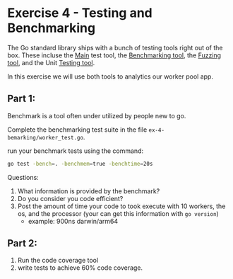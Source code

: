 # Exercise 4 - Testing and Benchmarking

The Go standard library ships with a bunch of testing tools right out of the box. These incluse the [Main](https://pkg.go.dev/testing#hdr-Main) test tool, the [Benchmarking tool](https://pkg.go.dev/testing#hdr-Benchmarks), the [Fuzzing tool](https://pkg.go.dev/testing#hdr-Fuzzing), and the Unit [Testing tool](https://pkg.go.dev/testing#Testing).

In this exercise we will use both tools to analytics our worker pool app.

## Part 1:

Benchmark is a tool often under utilized by people new to go.

Complete the benchmarking test suite in the file `ex-4-bemarking/worker_test.go`.

run your benchmark tests using the command:

```bash
go test -bench=. -benchmem=true -benchtime=20s
```

Questions:

1.  What information is provided by the benchmark?
1.  Do you consider you code efficient?
1.  Post the amount of time your code to took execute with 10 workers, the os, and the processor (your can get this information with `go version`)
    * example: 900ns darwin/arm64

## Part 2:

1.  Run the code coverage tool
2.  write tests to achieve 60% code coverage.
